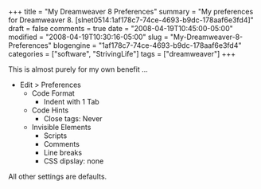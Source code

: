 +++
title = "My Dreamweaver 8 Preferences"
summary = "My preferences for Dreamweaver 8. [slnet0514:1af178c7-74ce-4693-b9dc-178aaf6e3fd4]"
draft = false
comments = true
date = "2008-04-19T10:45:00-05:00"
modified = "2008-04-19T10:30:16-05:00"
slug = "My-Dreamweaver-8-Preferences"
blogengine = "1af178c7-74ce-4693-b9dc-178aaf6e3fd4"
categories = ["software", "StrivingLife"]
tags = ["dreamweaver"]
+++

<p>
This is almost purely for my own benefit ... 
</p>
<ul>
	<li>
	<div>
	Edit &gt; Preferences 
	</div>
	<ul>
		<li>
		<div>
		Code Format 
		</div>
		<ul>
			<li>
			<div>
			Indent with 1 Tab 
			</div>
			</li>
		</ul>
		</li>
		<li>
		<div>
		Code Hints
		</div>
		<ul>
			<li>
			<div>
			Close tags: Never
			</div>
			</li>
		</ul>
		</li>
		<li>
		<div>
		Invisible Elements
		</div>
		<ul>
			<li>
			<div>
			Scripts
			</div>
			</li>
			<li>
			<div>
			Comments&nbsp;
			</div>
			</li>
			<li>
			<div>
			Line breaks
			</div>
			</li>
			<li>
			<div>
			CSS dipslay: none
			</div>
			</li>
		</ul>
		</li>
	</ul>
	</li>
</ul>
<p>
All other settings are defaults.
</p>

